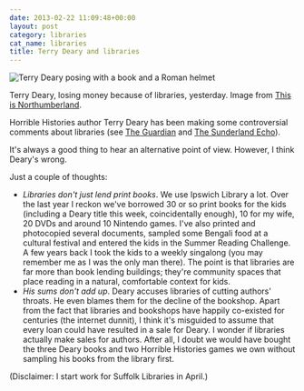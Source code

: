 ```yaml
---
date: 2013-02-22 11:09:48+00:00
layout: post
category: libraries
cat_name: libraries
title: Terry Deary and libraries
---
```


<img class="bleed" src="/uploads/deary-me.jpg" alt="Terry Deary posing with a book and a Roman helmet">

<p class="figcaption">Terry Deary, losing money because of libraries, yesterday. Image from <a href="http://www.thisisnorthumberland.com/wp-content/uploads/2011/10/Author_Terry_Deary_at_Housesteads_Roman_Fort.jpg">This is Northumberland</a>.</p>

Horrible Histories author Terry Deary has been making some controversial comments about libraries (see [The Guardian](http://www.guardian.co.uk/books/2013/feb/13/libraries-horrible-histories-terry-deary) and [The Sunderland Echo](http://www.sunderlandecho.com/news/local/all-news/sunderland-libraries-facing-closure-under-850-000-savings-plan-1-5401946)).

It's always a good thing to hear an alternative point of view. However, I think Deary's wrong.

Just a couple of thoughts:
	
* _Libraries don't just lend print books_. We use Ipswich Library a lot. Over the last year I reckon we've borrowed 30 or so print books for the kids (including a Deary title this week, coincidentally enough), 10 for my wife, 20 DVDs and around 10 Nintendo games. I've also printed and photocopied several documents, sampled some Bengali food at a cultural festival and entered the kids in the Summer Reading Challenge. A few years back I took the kids to a weekly singalong (you may remember me as I was the only man there). The point is that libraries are far more than book lending buildings; they're community spaces that place reading in a natural, comfortable context for kids.
*  _His sums don't add up_. Deary accuses libraries of cutting authors' throats. He even blames them for the decline of the bookshop. Apart from the fact that libraries and bookshops have happily co-existed for centuries (the internet dunnit), I think it's misguided to assume that every loan could have resulted in a sale for Deary. I wonder if libraries actually make sales for authors. After all, I doubt we would have bought the three Deary books and two Horrible Histories games we own without sampling his books from the library first.

(Disclaimer: I start work for Suffolk Libraries in April.)
